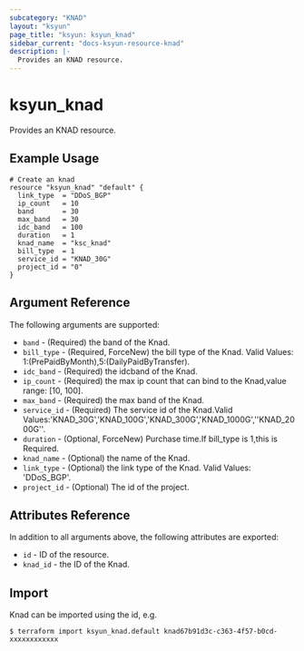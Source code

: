 ```yaml
---
subcategory: "KNAD"
layout: "ksyun"
page_title: "ksyun: ksyun_knad"
sidebar_current: "docs-ksyun-resource-knad"
description: |-
  Provides an KNAD resource.
---
```


# ksyun_knad

Provides an KNAD resource.

## Example Usage

```hcl
# Create an knad
resource "ksyun_knad" "default" {
  link_type  = "DDoS_BGP"
  ip_count   = 10
  band       = 30
  max_band   = 30
  idc_band   = 100
  duration   = 1
  knad_name  = "ksc_knad"
  bill_type  = 1
  service_id = "KNAD_30G"
  project_id = "0"
}
```

## Argument Reference

The following arguments are supported:

* `band` - (Required) the band of the Knad.
* `bill_type` - (Required, ForceNew) the bill type of the Knad. Valid Values: 1:(PrePaidByMonth),5:(DailyPaidByTransfer).
* `idc_band` - (Required) the idcband of the Knad.
* `ip_count` - (Required) the max ip count that can bind to the Knad,value range: [10, 100].
* `max_band` - (Required) the max band of the Knad.
* `service_id` - (Required) The service id of the Knad.Valid Values:'KNAD_30G','KNAD_100G','KNAD_300G','KNAD_1000G',''KNAD_2000G''.
* `duration` - (Optional, ForceNew) Purchase time.If bill_type is 1,this is Required.
* `knad_name` - (Optional) the name of the Knad.
* `link_type` - (Optional) the link type of the Knad. Valid Values: 'DDoS_BGP'.
* `project_id` - (Optional) The id of the project.

## Attributes Reference

In addition to all arguments above, the following attributes are exported:

* `id` - ID of the resource.
* `knad_id` - the ID of the Knad.


## Import

Knad can be imported using the id, e.g.

```
$ terraform import ksyun_knad.default knad67b91d3c-c363-4f57-b0cd-xxxxxxxxxxxx
```

